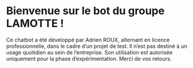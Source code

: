 # Bienvenue sur le bot du groupe LAMOTTE ! 
Ce chatbot a été développé par Adrien ROUX, alternant en licence professionnelle, dans le cadre d’un projet de test.
Il n’est pas destiné à un usage quotidien au sein de l’entreprise.
Son utilisation est autorisée uniquement pour la phase d’expérimentation.
Merci de vos retours.

